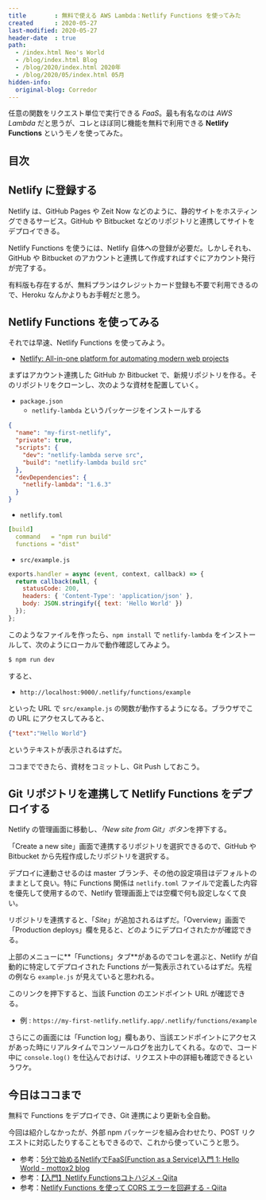 ```yaml
---
title        : 無料で使える AWS Lambda：Netlify Functions を使ってみた
created      : 2020-05-27
last-modified: 2020-05-27
header-date  : true
path:
  - /index.html Neo's World
  - /blog/index.html Blog
  - /blog/2020/index.html 2020年
  - /blog/2020/05/index.html 05月
hidden-info:
  original-blog: Corredor
---
```


任意の関数をリクエスト単位で実行できる *FaaS*。最も有名なのは *AWS Lambda* だと思うが、コレとほぼ同じ機能を無料で利用できる **Netlify Functions** というモノを使ってみた。

## 目次

## Netlify に登録する

Netlify は、GitHub Pages や Zeit Now などのように、静的サイトをホスティングできるサービス。GitHub や Bitbucket などのリポジトリと連携してサイトをデプロイできる。

Netlify Functions を使うには、Netlify 自体への登録が必要だ。しかしそれも、GitHub や Bitbucket のアカウントと連携して作成すればすぐにアカウント発行が完了する。

有料版も存在するが、無料プランはクレジットカード登録も不要で利用できるので、Heroku なんかよりもお手軽だと思う。

## Netlify Functions を使ってみる

それでは早速、Netlify Functions を使ってみよう。

- [Netlify: All-in-one platform for automating modern web projects](https://www.netlify.com/)

まずはアカウント連携した GitHub か Bitbucket で、新規リポジトリを作る。そのリポジトリをクローンし、次のような資材を配置していく。

- `package.json`
  - `netlify-lambda` というパッケージをインストールする

```json
{
  "name": "my-first-netlify",
  "private": true,
  "scripts": {
    "dev": "netlify-lambda serve src",
    "build": "netlify-lambda build src"
  },
  "devDependencies": {
    "netlify-lambda": "1.6.3"
  }
}
```

- `netlify.toml`

```yaml
[build]
  command   = "npm run build"
  functions = "dist"
```

- `src/example.js`

```javascript
exports.handler = async (event, context, callback) => {
  return callback(null, {
    statusCode: 200,
    headers: { 'Content-Type': 'application/json' },
    body: JSON.stringify({ text: 'Hello World' })
  });
};
```

このようなファイルを作ったら、`npm install` で `netlify-lambda` をインストールして、次のようにローカルで動作確認してみよう。

```bash
$ npm run dev
```

すると、

- `http://localhost:9000/.netlify/functions/example`

といった URL で `src/example.js` の関数が動作するようになる。ブラウザでこの URL にアクセスしてみると、

```json
{"text":"Hello World"}
```

というテキストが表示されるはずだ。

ココまでできたら、資材をコミットし、Git Push しておこう。

## Git リポジトリを連携して Netlify Functions をデプロイする

Netlify の管理画面に移動し、*「New site from Git」ボタン*を押下する。

「Create a new site」画面で連携するリポジトリを選択できるので、GitHub や Bitbucket から先程作成したリポジトリを選択する。

デプロイに連動させるのは master ブランチ、その他の設定項目はデフォルトのままとして良い。特に Functions 関係は `netlify.toml` ファイルで定義した内容を優先して使用するので、Netlify 管理画面上では空欄で何も設定しなくて良い。

リポジトリを連携すると、「*Site*」が追加されるはずだ。「Overview」画面で「Production deploys」欄を見ると、どのようにデプロイされたかが確認できる。

上部のメニューに**「Functions」タブ**があるのでコレを選ぶと、Netlify が自動的に特定してデプロイされた Functions が一覧表示されているはずだ。先程の例なら `example.js` が見えていると思われる。

このリンクを押下すると、当該 Function のエンドポイント URL が確認できる。

- 例 : `https://my-first-netlify.netlify.app/.netlify/functions/example`

さらにこの画面には「Function log」欄もあり、当該エンドポイントにアクセスがあった時にリアルタイムでコンソールログを出力してくれる。なので、コード中に `console.log()` を仕込んでおけば、リクエスト中の詳細も確認できるというワケ。

## 今日はココまで

無料で Functions をデプロイでき、Git 連携により更新も全自動。

今回は紹介しなかったが、外部 npm パッケージを組み合わせたり、POST リクエストに対応したりすることもできるので、これから使っていこうと思う。

- 参考：[5分で始めるNetlifyでFaaS(Function as a Service)入門 1: Hello World - mottox2 blog](https://mottox2.com/posts/165)
- 参考：[【入門】Netlify Functionsコトハジメ - Qiita](https://qiita.com/Sr_Bangs/items/7867853f5e71bd4ada56)
- 参考：[Netlify Functions を使って CORS エラーを回避する - Qiita](https://qiita.com/kurosame/items/7b5fd3cbf1f688b47e88)
